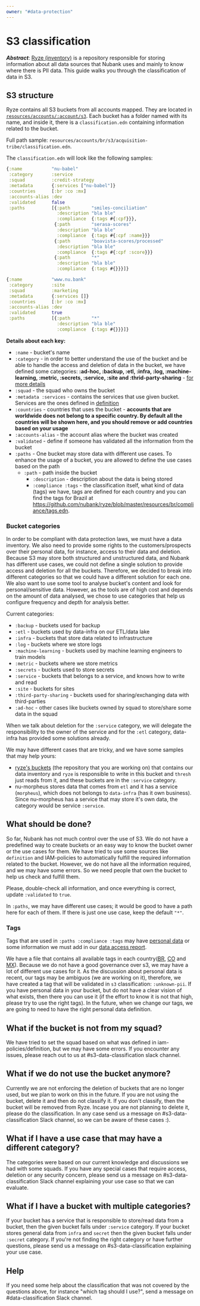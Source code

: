 ```yaml
---
owner: "#data-protection"
---
```


# S3 classification

 ***Abstract***:
[Ryze (inventory)](https://github.com/nubank/ryze) is a repository responsible for storing information about all data sources that Nubank uses and mainly to know where there is PII data. This guide walks you through the classification of data in S3.

## S3 structure

Ryze contains all S3 buckets from all accounts mapped. They are located in [`resources/accounts/:account/s3`](https://github.com/nubank/ryze/tree/master/resources/accounts). Each bucket has a folder named with its name, and inside it, there is a `classification.edn` containing information related to the bucket.

Full path sample: `resources/accounts/br/s3/acquisition-tribe/classification.edn`.

The `classification.edn` will look like the following samples:

```clojure
{:name           "nu-babel"
 :category       :service
 :squad          :credit-strategy
 :metadata       {:services ["nu-babel"]}
 :countries      [:br :co :mx]
 :accounts-alias :dev
 :validated      false
 :paths          [{:path        "smiles-conciliation"
                   :description "bla ble"
                   :compliance  {:tags #{:cpf}}},
                  {:path        "serasa-scores"
                   :description "bla ble"
                   :compliance  {:tags #{:cpf :name}}}
                  {:path        "boavista-scores/processed"
                   :description "bla ble"
                   :compliance  {:tags #{:cpf :score}}}
                  {:path        "*"
                   :description "bla ble"
                   :compliance  {:tags #{}}}]}
```

```clojure
{:name           "www.nu.bank"
 :category       :site
 :squad          :marketing
 :metadata       {:services []}
 :countries      [:br :co :mx]
 :accounts-alias :dev
 :validated      true
 :paths          [{:path        "*"
                   :description "bla ble"
                   :compliance  {:tags #{}}}]}
```

**Details about each key:**

- `:name` - bucket's name
- `:category` - in order to better understand the use of the bucket and be able to handle the access and deletion of data in the bucket, we have defined some categories: **:ad-hoc, :backup, :etl, :infra, :log, :machine-learning, :metric, :secrets, :service, :site and :thrid-party-sharing** - [for more details](#bucket-categories)
- `:squad` - the squad who owns the bucket
- `:metadata :services` - contains the services that use given bucket. Services are the ones defined in [definition](https://github.com/nubank/definition/tree/master/resources/br/services)
- `:countries` - countries that uses the bucket - **accounts that are worldwide does not belong to a specific country. By default all the countries will be shown here, and you should remove or add countries based on your usage**
- `:accounts-alias` - the account alias where the bucket was created
- `:validated` - define if someone has validated all the information from the bucket
- `:paths` - One bucket may store data with different use cases. To enhance the usage of a bucket, you are allowed to define the use cases based on the path
  - `:path` - path inside the bucket
    - `:description` - description about the data is being stored
    - `:compliance :tags` - the classification itself, what kind of data (tags) we have, tags are defined for each country and you can find the tags for Brazil at https://github.com/nubank/ryze/blob/master/resources/br/compliance/tags.edn.

### Bucket categories

In order to be compliant with data protection laws, we must have a data inventory. We also need to provide some rights to the customers/prospects over their personal data, for instance, access to their data and deletion. Because S3 may store both structured and unstructured data, and Nubank has different use cases, we could not define a single solution to provide access and deletion for all the buckets. Therefore, we decided to break into different categories so that we could have a different solution for each one. 
We also want to use some tool to analyse bucket's content and look for personal/sensitive data. However, as the tools are of high cost and depends on the amount of data analysed, we chose to use categories that help us configure frequency and depth for analysis better.

Current categories:
- `:backup` - buckets used for backup
- `:etl` - buckets used by data-infra on our ETL/data lake
- `:infra` - buckets that store data related to infrastructure
- `:log` - buckets where we store logs
- `:machine-learning` - buckets used by machine learning engineers to train models
- `:metric` - buckets where we store metrics
- `:secrets` - buckets used to store secrets
- `:service` - buckets that belongs to a service, and knows how to write and read
- `:site` - buckets for sites
- `:third-party-sharing` - buckets used for sharing/exchanging data with third-parties
- `:ad-hoc` - other cases like buckets owned by squad to store/share some data in the squad

When we talk about deletion for the `:service` category, we will delegate the responsibility to the owner of the service and for the `:etl` category, data-infra has provided some solutions already.

We may have different cases that are tricky, and we have some samples that may help yours:

- [ryze's buckets](https://github.com/nubank/ryze/blob/master/resources/accounts/br/s3/nu-ryze-br-prod/classification.edn) (the repository that you are working on) that contains our data inventory and `ryze` is responsible to write in this bucket and `thresh` just reads from it, and these buckets are in the `:service` category.
- nu-morpheus stores data that comes from `etl` and it has a service (`morpheus`), which does not belongs to `data-infra` (has it own business). Since nu-morpheus has a service that may store it's own data, the category would be service `:service`.

## What should be done?

So far, Nubank has not much control over the use of S3. We do not have a predefined way to create buckets or an easy way to know the bucket owner or the use cases for them. We have tried to use some sources like `definition` and IAM-policies to automatically fulfill the required information related to the bucket. However, we do not have all the information required, and we may have some errors. So we need people that own the bucket to help us check and fulfill them.

Please, double-check all information, and once everything is correct, update `:validated` to `true`.

In `:paths`, we may have different use cases; it would be good to have a path here for each of them. If there is just one use case, keep the default `"*"`.

### Tags

Tags that are used in `:paths :compliance :tags` may have [personal data](../data-deletion/pii_and_personal_data.md) or some information we must add in our [data access report](https://honey.is/home/#post/849562).

We have a file that contains all available tags in each country([BR](https://github.com/nubank/ryze/blob/master/resources/br/compliance/tags.edn), [CO](https://github.com/nubank/ryze/blob/master/resources/co/compliance/tags.edn) and [MX](https://github.com/nubank/ryze/blob/master/resources/mx/compliance/tags.edn)). Because we do not have a good governance over s3, we may have a lot of different use cases for it. As the discussion about personal data is recent, our tags may be ambiguos (we are working on it), therefore, we have created a tag that will be validated in `s3` classification: `:unknown-pii`. If you have personal data in your bucket, but do not have a clear vision of what exists, then there you can use it (if the effort to know it is not that high, please try to use the right tags). In the future, when we change our tags, we are going to need to have the right personal data definition.

## What if the bucket is not from my squad?

We have tried to set the squad based on what was defined in iam-policies/definition, but we may have some errors. If you encounter any issues, please reach out to us at #s3-data-classification slack channel.

## What if we do not use the bucket anymore?

Currently we are not enforcing the deletion of buckets that are no longer used, but we plan to work on this in the future. If you are not using the bucket, delete it and then do not classify it. If you don't classify, then the bucket will be removed from Ryze. Incase you are not planning to delete it, please do the classification. In any case send us a message on #s3-data-classification Slack channel, so we can be aware of these cases :).

## What if I have a use case that may have a different category?

The categories were based on our current knowledge and discussions we had with some squads. If you have any special cases that require access, deletion or any security concern, please send us a message on #s3-data-classification Slack channel explaining your use case so that we can evaluate.

## What if I have a bucket with multiple categories?

If your bucket has a service that is responsible to store/read data from a bucket, then the given bucket falls under `:service` category. If your bucket stores general data from `infra` and `secret` then the given bucket falls under  `:secret` category.
If you're not finding the right category or have further questions, please send us a message on #s3-data-classification explaining your use case.

## Help
If you need some help about the classification that was not covered by the questions above, for instance "which tag should I use?", send a message on #data-classification Slack channel. 

